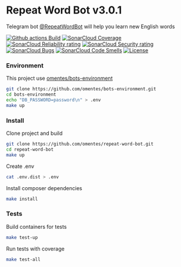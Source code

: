 # Repeat Word Bot v3.0.1

Telegram bot [@RepeatWordBot][0] will help you learn new English words

[![Github actions Build](https://github.com/omentes/repeat-word-bot/workflows/Actions/badge.svg)](//github.com/omentes/repeat-word-bot/actions)
[![SonarCloud Coverage](https://sonarcloud.io/api/project_badges/measure?project=omentes_repeat-word-bot&metric=coverage)](https://sonarcloud.io/component_measures/metric/coverage/list?id=omentes_repeat-word-bot)
[![SonarCloud Reliability rating](https://sonarcloud.io/api/project_badges/measure?project=omentes_repeat-word-bot&metric=reliability_rating)](https://sonarcloud.io/component_measures/metric/reliability_rating/list?id=omentes_repeat-word-bot)
[![SonarCloud Security rating](https://sonarcloud.io/api/project_badges/measure?project=omentes_repeat-word-bot&metric=security_rating)](https://sonarcloud.io/component_measures/metric/security_rating/list?id=omentes_repeat-word-bot)
[![SonarCloud Bugs](https://sonarcloud.io/api/project_badges/measure?project=omentes_repeat-word-bot&metric=bugs)](https://sonarcloud.io/component_measures/metric/bugs/list?id=omentes_repeat-word-bot)
[![SonarCloud Code Smells](https://sonarcloud.io/api/project_badges/measure?project=omentes_repeat-word-bot&metric=code_smells)](https://sonarcloud.io/component_measures/metric/code_smells/list?id=omentes_repeat-word-bot)
[![License](https://poser.pugx.org/pugx/badge-poser/license)](#)

### Environment

This project use [omentes/bots-environment][1]
```bash
git clone https://github.com/omentes/bots-environment.git
cd bots-environment
echo "DB_PASSWORD=password\n" > .env
make up
```

### Install

Clone project and build
```bash
git clone https://github.com/omentes/repeat-word-bot.git
cd repeat-word-bot
make up
```
Create .env
```bash
cat .env.dist > .env
```
Install composer dependencies
```bash
make install
```

### Tests
Build containers for tests
```bash
make test-up
```
Run tests with coverage
```bash
make test-all
```


[0]: https://t.me/RepeatWordBot
[1]: https://github.com/omentes/bots-environment
